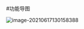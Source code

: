 #功能导图

![image-20210617130158388](C:\Users\HXY\AppData\Roaming\Typora\typora-user-images\image-20210617130158388.png)